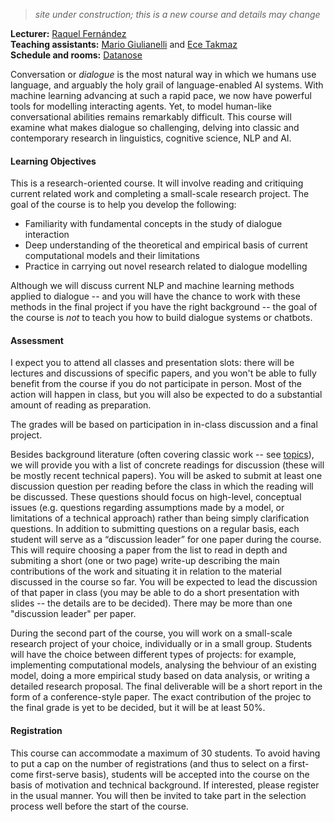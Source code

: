 > *site under construction; this is a new course and details may change*

**Lecturer:** [Raquel Fernández](https://staff.fnwi.uva.nl/r.fernandezrovira/)<br>
**Teaching assistants:** [Mario Giulianelli](http://gmario.eu) and [Ece Takmaz](https://ecekt.github.io)<br>
**Schedule and rooms:** [Datanose](https://datanose.nl/#course[81231])


Conversation or *dialogue* is the most natural way in which we humans use language, and arguably the holy grail of language-enabled AI systems. With machine learning advancing at such a rapid pace, we now have powerful tools for modelling interacting agents. Yet, to model human-like conversational abilities remains remarkably difficult. This course will examine what makes dialogue so challenging, delving into classic and contemporary research in linguistics, cognitive science, NLP and AI. 

#### Learning Objectives

This is a research-oriented course. It will involve reading and critiquing current related work and completing a small-scale research project. The goal of the course is to help you develop the following: 

  - Familiarity with fundamental concepts in the study of dialogue interaction
  - Deep understanding of the theoretical and empirical basis of current computational models and their limitations
  - Practice in carrying out novel research related to dialogue modelling

Although we will discuss current NLP and machine learning methods applied to dialogue -- and you will have the chance to work with these methods in the final project if you have the right background -- the goal of the course is *not* to teach you how to build dialogue systems or chatbots.

#### Assessment

I expect you to attend all classes and presentation slots: there will be lectures and discussions of specific papers, and you won't be able to fully benefit from the course if you do not participate in person. Most of the action will happen in class, but you will also be expected to do a substantial amount of reading as preparation.

The grades will be based on participation in in-class discussion and a final project. 

Besides background literature (often covering classic work -- see [topics](https://cl-illc.github.io/cdm/topics.html)), we will provide you with a list of concrete readings for discussion (these will be mostly recent technical papers). You will be asked to submit at least one discussion question per reading before the class in which the reading will be discussed. These questions should focus on high-level, conceptual issues (e.g. questions regarding assumptions made by a model, or limitations of a technical approach) rather than being simply clarification questions. In addition to submitting questions on a regular basis, each student will serve as a “discussion leader” for one paper during the course. This will require choosing a paper from the list to read in depth and submiting a short (one or two page) write-up describing the main contributions of the work and situating it in relation to the material discussed in the course so far. You will be expected to lead the discussion of that paper in class (you may be able to do a short presentation with slides -- the details are to be decided). There may be more than one "discussion leader" per paper.

During the second part of the course, you will work on a small-scale research project of your choice, individually or in a small group. Students will have the choice between different types of projects: for example, implementing computational models, analysing the behviour of an existing model, doing a more empirical study based on data analysis, or writing a detailed research proposal. The final deliverable will be a short report in the form of a conference-style paper. The exact contribution of the projec to the final grade is yet to be decided, but it will be at least 50%.

#### Registration

This course can accommodate a maximum of 30 students. To avoid having to put a cap on the number of registrations (and thus to select on a first-come first-serve basis), students will be accepted into the course on the basis of motivation and technical background. If interested, please register in the usual manner. You will then be invited to take part in the selection process well before the start of the course.
